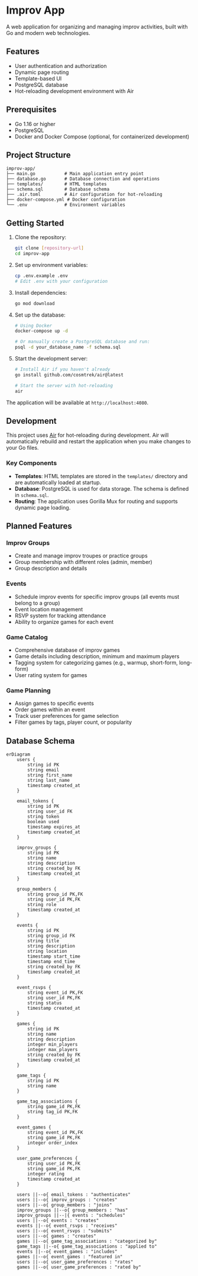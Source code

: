 # Improv App

A web application for organizing and managing improv activities, built with Go and modern web technologies.

## Features

- User authentication and authorization
- Dynamic page routing
- Template-based UI
- PostgreSQL database
- Hot-reloading development environment with Air

## Prerequisites

- Go 1.16 or higher
- PostgreSQL
- Docker and Docker Compose (optional, for containerized development)

## Project Structure

```
improv-app/
├── main.go           # Main application entry point
├── database.go       # Database connection and operations
├── templates/        # HTML templates
├── schema.sql        # Database schema
├── .air.toml         # Air configuration for hot-reloading
├── docker-compose.yml # Docker configuration
└── .env              # Environment variables
```

## Getting Started

1. Clone the repository:
   ```bash
   git clone [repository-url]
   cd improv-app
   ```

2. Set up environment variables:
   ```bash
   cp .env.example .env
   # Edit .env with your configuration
   ```

3. Install dependencies:
   ```bash
   go mod download
   ```

4. Set up the database:
   ```bash
   # Using Docker
   docker-compose up -d

   # Or manually create a PostgreSQL database and run:
   psql -d your_database_name -f schema.sql
   ```

5. Start the development server:
   ```bash
   # Install Air if you haven't already
   go install github.com/cosmtrek/air@latest

   # Start the server with hot-reloading
   air
   ```

The application will be available at `http://localhost:4080`.

## Development

This project uses [Air](https://github.com/cosmtrek/air) for hot-reloading during development. Air will automatically rebuild and restart the application when you make changes to your Go files.

### Key Components

- **Templates**: HTML templates are stored in the `templates/` directory and are automatically loaded at startup.
- **Database**: PostgreSQL is used for data storage. The schema is defined in `schema.sql`.
- **Routing**: The application uses Gorilla Mux for routing and supports dynamic page loading.

## Planned Features

### Improv Groups
- Create and manage improv troupes or practice groups
- Group membership with different roles (admin, member)
- Group description and details

### Events
- Schedule improv events for specific improv groups (all events must belong to a group)
- Event location management
- RSVP system for tracking attendance
- Ability to organize games for each event

### Game Catalog
- Comprehensive database of improv games
- Game details including description, minimum and maximum players
- Tagging system for categorizing games (e.g., warmup, short-form, long-form)
- User rating system for games

### Game Planning
- Assign games to specific events
- Order games within an event
- Track user preferences for game selection
- Filter games by tags, player count, or popularity

## Database Schema

```mermaid
erDiagram
    users {
        string id PK
        string email
        string first_name
        string last_name
        timestamp created_at
    }

    email_tokens {
        string id PK
        string user_id FK
        string token
        boolean used
        timestamp expires_at
        timestamp created_at
    }

    improv_groups {
        string id PK
        string name
        string description
        string created_by FK
        timestamp created_at
    }

    group_members {
        string group_id PK,FK
        string user_id PK,FK
        string role
        timestamp created_at
    }

    events {
        string id PK
        string group_id FK
        string title
        string description
        string location
        timestamp start_time
        timestamp end_time
        string created_by FK
        timestamp created_at
    }

    event_rsvps {
        string event_id PK,FK
        string user_id PK,FK
        string status
        timestamp created_at
    }

    games {
        string id PK
        string name
        string description
        integer min_players
        integer max_players
        string created_by FK
        timestamp created_at
    }

    game_tags {
        string id PK
        string name
    }

    game_tag_associations {
        string game_id PK,FK
        string tag_id PK,FK
    }

    event_games {
        string event_id PK,FK
        string game_id PK,FK
        integer order_index
    }

    user_game_preferences {
        string user_id PK,FK
        string game_id PK,FK
        integer rating
        timestamp created_at
    }

    users ||--o{ email_tokens : "authenticates"
    users ||--o{ improv_groups : "creates"
    users ||--o{ group_members : "joins"
    improv_groups ||--o{ group_members : "has"
    improv_groups ||--|{ events : "schedules"
    users ||--o{ events : "creates"
    events ||--o{ event_rsvps : "receives"
    users ||--o{ event_rsvps : "submits"
    users ||--o{ games : "creates"
    games ||--o{ game_tag_associations : "categorized by"
    game_tags ||--o{ game_tag_associations : "applied to"
    events ||--o{ event_games : "includes"
    games ||--o{ event_games : "featured in"
    users ||--o{ user_game_preferences : "rates"
    games ||--o{ user_game_preferences : "rated by"
```
